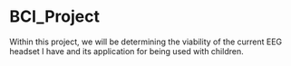 # BCI_Project
Within this project, we will be determining the viability of the current EEG headset I have and its application for being used with children.
